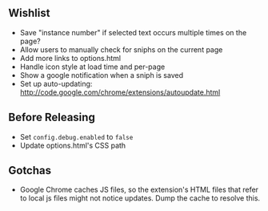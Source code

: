 
Wishlist
--------

* Save "instance number" if selected text occurs multiple times on the page?
* Allow users to manually check for sniphs on the current page
* Add more links to options.html
* Handle icon style at load time and per-page
* Show a google notification when a sniph is saved
* Set up auto-updating: http://code.google.com/chrome/extensions/autoupdate.html

Before Releasing
----------------

* Set `config.debug.enabled` to `false`
* Update options.html's CSS path

Gotchas
-------

* Google Chrome caches JS files, so the extension's HTML files that refer to 
	local js files might not notice updates. Dump the cache to resolve this.